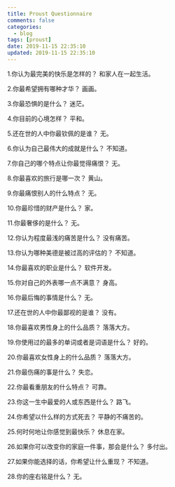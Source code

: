 ```yaml
---
title: Proust Questionnaire
comments: false
categories:
  - blog
tags: [proust]
date: 2019-11-15 22:35:10
updated: 2019-11-15 22:35:10
---
```


1.你认为最完美的快乐是怎样的？
和家人在一起生活。

2.你最希望拥有哪种才华？
画画。

3.你最恐惧的是什么？
迷茫。

4.你目前的心境怎样？
平和。

5.还在世的人中你最钦佩的是谁？
无。

6.你认为自己最伟大的成就是什么？
不知道。

7.你自己的哪个特点让你最觉得痛恨？
无。

8.你最喜欢的旅行是哪一次？
黄山。

9.你最痛恨别人的什么特点？
无。

10.你最珍惜的财产是什么？
家。

11.你最奢侈的是什么？
无。

12.你认为程度最浅的痛苦是什么？
没有痛苦。

13.你认为哪种美德是被过高的评估的？
不知道。

14.你最喜欢的职业是什么？
软件开发。

15.你对自己的外表哪一点不满意？
身高。

16.你最后悔的事情是什么？
无。

17.还在世的人中你最鄙视的是谁？
没有。

18.你最喜欢男性身上的什么品质？
落落大方。

19.你使用过的最多的单词或者是词语是什么？
好的。

20.你最喜欢女性身上的什么品质？
落落大方。

21.你最伤痛的事是什么？
失恋。

22.你最看重朋友的什么特点？
可靠。

23.你这一生中最爱的人或东西是什么？
路飞。

24.你希望以什么样的方式死去？
平静的不痛苦的。

25.何时何地让你感觉到最快乐？
休息在家。

26.如果你可以改变你的家庭一件事，那会是什么？
多付出。

27.如果你能选择的话，你希望让什么重现？
不知道。

28.你的座右铭是什么？
无。
